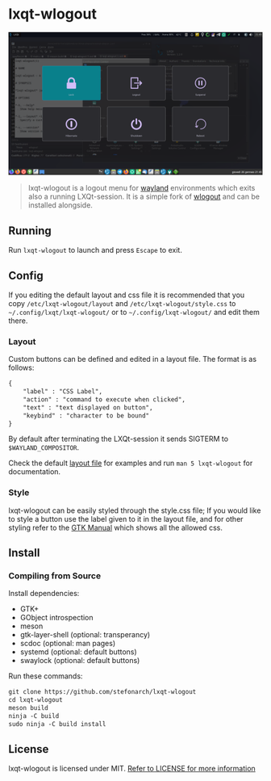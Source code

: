 # lxqt-wlogout
![Example](example.png)
> lxqt-wlogout is a logout menu for [wayland](https://wayland.freedesktop.org/) environments which exits also a running LXQt-session. It is a simple fork of [wlogout](https://github.com/ArtsyMacaw/wlogout) and can be installed alongside.
## Running
Run `lxqt-wlogout` to launch and press `Escape` to exit.
## Config
If you editing the default layout and css file it is recommended that you copy `/etc/lxqt-wlogout/layout` and `/etc/lxqt-wlogout/style.css` to `~/.config/lxqt/lxqt-wlogout/` or to `~/.config/lxqt-wlogout/` and edit them there.
### Layout
Custom buttons can be defined and edited in a layout file. The format is as follows:
```
{
    "label" : "CSS Label",
    "action" : "command to execute when clicked",
    "text" : "text displayed on button",
    "keybind" : "character to be bound"
}
```
By default after terminating the LXQt-session it sends SIGTERM to `$WAYLAND_COMPOSITOR`.

Check the default [layout file](layout) for examples and run `man 5 lxqt-wlogout` for documentation.
### Style
lxqt-wlogout can be easily styled through the style.css file; If you would like to style a button use the label given to it in the layout file, and for other styling refer to the [GTK Manual](https://developer.gnome.org/gtk3/stable/chap-css-properties.html) which shows all the allowed css.
## Install

### Compiling from Source
Install dependencies:
* GTK+
* GObject introspection
* meson
* gtk-layer-shell (optional: transperancy)
* scdoc (optional: man pages)
* systemd (optional: default buttons)
* swaylock (optional: default buttons)

Run these commands:
```
git clone https://github.com/stefonarch/lxqt-wlogout
cd lxqt-wlogout
meson build
ninja -C build
sudo ninja -C build install
```
## License
lxqt-wlogout is licensed under MIT. [Refer to LICENSE for more information](LICENSE)
